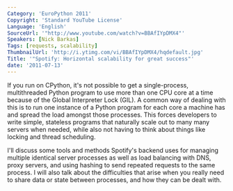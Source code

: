 ```yaml
---
Category: 'EuroPython 2011'
Copyright: 'Standard YouTube License'
Language: 'English'
SourceUrl: '"http://www.youtube.com/watch?v=BBAfIYpDMX4"'
Speakers: [Nick Barkas]
Tags: [requests, scalability]
ThumbnailUrl: 'http://i.ytimg.com/vi/BBAfIYpDMX4/hqdefault.jpg'
Title: '"Spotify: Horizontal scalability for great success"'
date: '2011-07-13'
---
```

If you run on CPython, it's not possible to get a single-process,
multithreaded Python program to use more than one CPU core at a time because
of the Global Interpreter Lock (GIL). A common way of dealing with this is to
run one instance of a Python program for each core a machine has and spread
the load amongst those processes. This forces developers to write simple,
stateless programs that naturally scale out to many many servers when needed,
while also not having to think about things like locking and thread
scheduling.

I'll discuss some tools and methods Spotify's backend uses for managing
multiple identical server processes as well as load balancing with DNS, proxy
servers, and using hashing to send repeated requests to the same process. I
will also talk about the difficulties that arise when you really need to share
data or state between processes, and how they can be dealt with.

